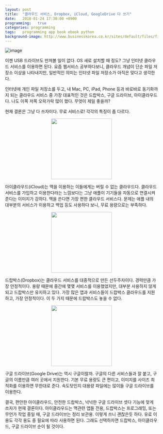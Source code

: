 ```yaml
---
layout: post
title:  "클라우드 서비스, Dropbox, iCloud, GoogleDrive 다 쓰기"
date:   2018-01-24 17:30:00 +0900
programming:   true
categories: programming
tags:   programming app book ebook python
background-image: http://www.businesskorea.co.kr/sites/default/files/field/image/the%20cloud.jpg
---
```

![image](http://www.businesskorea.co.kr/sites/default/files/field/image/the%20cloud.jpg)

이젠 USB 드라이브도 만져볼 일이 없다. OS 새로 설치할 때 정도? 그냥 인터넷 클라우드 서비스를 이용하면 된다. 요즘 웹서비스 공부하다보니, 클라우드 개념이 단순 파일 저장소 이상을 나타내지만, 일반적인 의미는 인터넷 파일 저장소가 아직은 맞다고 생각한다.

인터넷에 개인 파일 저장소를 두고, 내 Mac, PC, iPad, Phone 등과 바로바로 동기화까지 되는 클라우드 서비스 중 가장 대표적인 것은 드랍박스, 구글 드라이브, 아이클라우드다. 나도 이쪽 저쪽 오락가락 많이 했다. 무엇이 제일 좋을까?

현재 결론은 그냥 다 쓰자이다. 무료 서비스로! 각각의 특징이 좀 다르다.

<div align="center">
    <a href="https://www.icloud.com"><img src="/assets/2018-01-24-cloud-service-01.jpeg" width="200"></a>
</div>

아이클라우드(iCloud)는 맥을 이용하는 이들에게는 버릴 수 없는 클라우드다. 클라우드 서비스를 가입하고 이용한다라는 느낌보다는 그냥 애플이 기기들을 자동으로 연결시켜준다는 이미지가 강하다. 맥을 쓴다면 가장 편한 클라우드 서비스다. 문제는 애플 내의 대부분의 서비스가 이용하고 백업 등도 사용하다 보니, 무료 용량으로는 부족하다.

<div align="center">
    <a href="https://dropbox.com"><img src="/assets/2018-01-24-cloud-service-02.png" width="200"></a>
</div>

드랍박스(Dropbox)는 클라우드 서비스를 대중적으로 만든 선두주자이다. 경력만큼 가장 안정적이다. 용량 때문에 중간에 몇몇 서비스를 이용했었지만, 대부분 사용하지 않게되고 드랍박스만 유지하고 있다. 가장 많은 앱과 서비스들이 드랍박스 클라우드를 지원하고, 가장 안정적이다. 이 두 가지 때문에 드랍박스도 놓을 수 없다.

<div align="center">
    <a href="https://drive.google.com"><img src="/assets/2018-01-24-cloud-service-03.png" width="200"></a>
</div>

구글 드라이브(Google Drive)는 역시 구글이랄까. 구글의 다른 서비스들과 잘 붙고, 구글의 이름만큼 여러 곳에서 지원한다. 기본 무료 용량도 큰 편이고, 이미지를 사이즈 최적화를 이용하면 무한대로 준다. 속도탓인지 대용량 파일에는 많이들 구글 드라이브를 이용한다.

결국, 편안한 아이클라우드, 안전한 드랍박스, 넉넉한 구글 드라이브 셋다 기능에 맞게 쓰자가 현재 결론이다. 아이클라우드는 맥관련 앱들 전용, 드랍박스는 프로그래밍, 또는 무언가 작업 중일 때, 구글 드라이브는 정리 보관용. 이렇게 쓰니 괜찮은듯 하다. 유료 이용도 각각 용도 중 필요에 따라 사용하면 된다. 그래도 선택하자면 드랍박스, 아이클라우드, 구글 드라이브 순이 될 것이다.